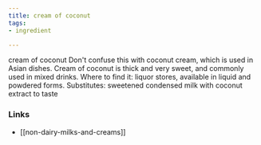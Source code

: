 ```yaml
---
title: cream of coconut
tags:
- ingredient

---
```

cream of coconut Don't confuse this with coconut cream, which is used in Asian dishes. Cream of coconut is thick and very sweet, and commonly used in mixed drinks. Where to find it: liquor stores, available in liquid and powdered forms. Substitutes: sweetened condensed milk with coconut extract to taste

### Links

* [[non-dairy-milks-and-creams]]
